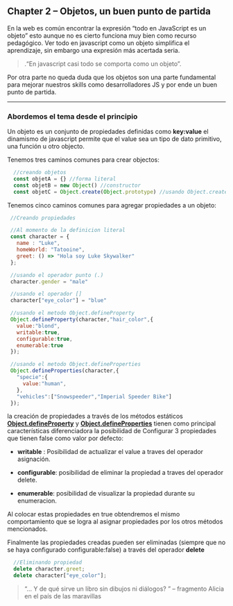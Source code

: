 ## **Chapter 2** – Objetos, un buen punto de partida 

En la web es común encontrar la expresión “todo en JavaScript es un objeto” esto aunque no es cierto funciona muy bien como recurso pedagógico. Ver todo en javascript como un objeto simplifica el aprendizaje, sin embargo una expresión más acertada seria.
>.“En javascript casi todo se comporta como un objeto”. 

Por otra parte no queda duda que los objetos son una parte fundamental para mejorar nuestros skills como desarrolladores JS y por ende un buen punto de partida.

***

### Abordemos el tema desde el principio

Un objeto es un conjunto de propiedades definidas como **key:value** el dinamismo de javascript permite que el value sea un tipo de dato primitivo, una función u otro objecto.

Tenemos tres caminos comunes para crear objectos:

``` js
  //creando objetos
  const objetA = {} //forma literal
  const objetB = new Object() //constructor
  const objetC = Object.create(Object.prototype) //usando Object.create
```

Tenemos cinco caminos comunes para agregar propiedades a un objeto:

```js
 //Creando propiedades

 //Al momento de la definicion literal
 const character = {
   name : "Luke",
   homeWorld: "Tatooine",
   greet: () => "Hola soy Luke Skywalker"
 };

 //usando el operador punto (.)
 character.gender = "male"

 //usando el operador []
 character["eye_color"] = "blue"

 //usando el metodo Object.defineProperty
 Object.defineProperty(character,"hair_color",{
   value:"blond",
   writable:true,
   configurable:true,
   enumerable:true
 });

 //usando el metodo Object.defineProperties
 Object.defineProperties(character,{
   "specie":{
     value:"human",
   },
   "vehicles":["Snowspeeder","Imperial Speeder Bike"]
 });
```

la creación de propiedades a través de los métodos estáticos __[Object.defineProperty](https://developer.mozilla.org/es/docs/Web/JavaScript/Referencia/Objetos_globales/Object/defineProperty)__  y  __[Object.defineProperties](https://developer.mozilla.org/es/docs/Web/JavaScript/Referencia/Objetos_globales/Object/defineProperties)__  tienen como principal características diferenciadora la posibilidad de
Configurar 3 propiedades que tienen false como valor por defecto:

+ **writable** : Posibilidad de actualizar el value a traves del operador asignación.

+ **configurable**: posibilidad de eliminar la propiedad a traves del operador delete.

+ **enumerable**: posibilidad de visualizar la propiedad durante su enumeracion.

Al colocar estas propiedades en true obtendremos el mismo comportamiento que se logra al asignar propiedades por los otros métodos mencionados.

Finalmente las propiedades creadas pueden ser eliminadas (siempre que no se haya configurado configurable:false)  a través del operador **delete** 

```js
  //Eliminando propiedad
  delete character.greet;
  delete character["eye_color"];
```

>“... Y de qué sirve un libro sin dibujos ni diálogos? ” – fragmento  Alicia en el país de las maravillas